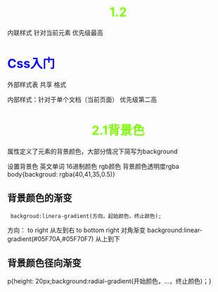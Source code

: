 # 1.2
内联样式  针对当前元素   优先级最高
 <h1  style="color: blue; text-align: left;" >Css入门</h1>


外部样式表 共享
格式     <link rel="stylesheet" type="text/css" href="styles.css">


内部样式：针对于单个文档（当前页面）  优先级第二高
  <style type="text/css">
     h1{text-align: center; color: chartreuse;}
     </style>
 
 # 2.1背景色
  <backgroud-color>属性定义了元素的背景颜色，大部分情况下简写为background
  
  设置背景色 英文单词  16进制颜色  rgb颜色
    背景颜色透明度rgba
    body{backgroud: rgba(40,41,35,0.5)}

## 背景颜色的渐变
     backgroud:linera-gradient(方向，起始颜色，终止颜色);
方向：
to  right         从左到右
to bottom right   对角渐变
background:linear-gradient(#05F70A,#05F70F7)   从上到下

## 背景颜色径向渐变
p{height: 20px;background:radial-gradient(开始颜色，...，终止颜色)；}